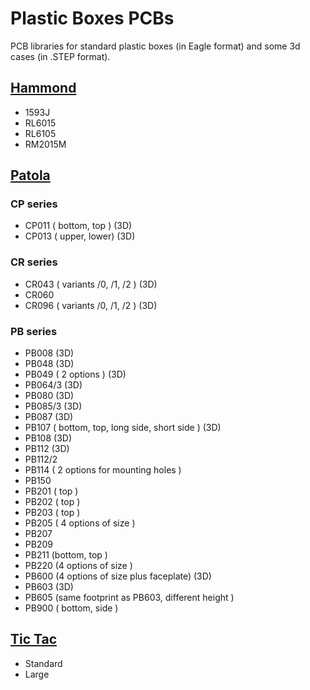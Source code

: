 # Plastic Boxes PCBs
PCB libraries for standard plastic boxes (in Eagle format) and some 3d cases (in .STEP format).

## [Hammond](https://www.hammfg.com/electronics/small-case)
- 1593J
- RL6015
- RL6105
- RM2015M
## [Patola](https://www.patola.com.br/)
### CP series
- CP011 ( bottom, top ) (3D)
- CP013 ( upper, lower) (3D)
### CR series
- CR043 ( variants /0, /1, /2 ) (3D)
- CR060
- CR096 ( variants /0, /1, /2 ) (3D)
### PB series
- PB008 (3D)
- PB048 (3D)
- PB049 ( 2 options ) (3D)
- PB064/3 (3D)
- PB080 (3D)
- PB085/3 (3D)
- PB087  (3D)
- PB107 ( bottom, top, long side, short side ) (3D)
- PB108 (3D)
- PB112 (3D)
- PB112/2
- PB114 ( 2 options for mounting holes )
- PB150
- PB201 ( top ) 
- PB202 ( top )
- PB203 ( top )
- PB205 ( 4 options of size )
- PB207
- PB209
- PB211 (bottom, top )
- PB220 (4 options of size )
- PB600 (4 options of size plus faceplate)  (3D)
- PB603 (3D)
- PB605 (same footprint as PB603, different height )  
- PB900 ( bottom, side )
## [Tic Tac](https://en.wikipedia.org/wiki/Tic_Tac)
- Standard
- Large
